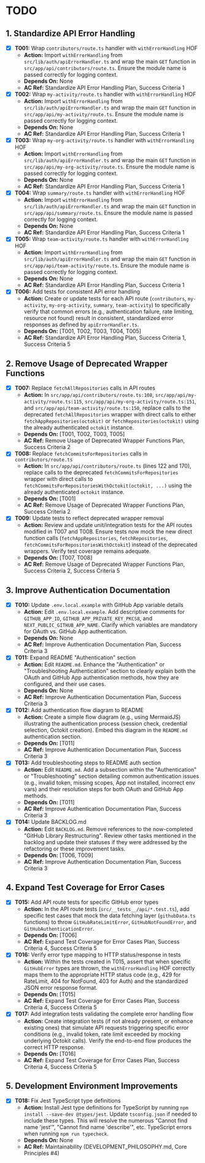 # TODO

## 1. Standardize API Error Handling
- [x] **T001:** Wrap `contributors/route.ts` handler with `withErrorHandling` HOF
    - **Action:** Import `withErrorHandling` from `src/lib/auth/apiErrorHandler.ts` and wrap the main `GET` function in `src/app/api/contributors/route.ts`. Ensure the module name is passed correctly for logging context.
    - **Depends On:** None
    - **AC Ref:** Standardize API Error Handling Plan, Success Criteria 1
- [x] **T002:** Wrap `my-activity/route.ts` handler with `withErrorHandling` HOF
    - **Action:** Import `withErrorHandling` from `src/lib/auth/apiErrorHandler.ts` and wrap the main `GET` function in `src/app/api/my-activity/route.ts`. Ensure the module name is passed correctly for logging context.
    - **Depends On:** None
    - **AC Ref:** Standardize API Error Handling Plan, Success Criteria 1
- [x] **T003:** Wrap `my-org-activity/route.ts` handler with `withErrorHandling` HOF
    - **Action:** Import `withErrorHandling` from `src/lib/auth/apiErrorHandler.ts` and wrap the main `GET` function in `src/app/api/my-org-activity/route.ts`. Ensure the module name is passed correctly for logging context.
    - **Depends On:** None
    - **AC Ref:** Standardize API Error Handling Plan, Success Criteria 1
- [x] **T004:** Wrap `summary/route.ts` handler with `withErrorHandling` HOF
    - **Action:** Import `withErrorHandling` from `src/lib/auth/apiErrorHandler.ts` and wrap the main `GET` function in `src/app/api/summary/route.ts`. Ensure the module name is passed correctly for logging context.
    - **Depends On:** None
    - **AC Ref:** Standardize API Error Handling Plan, Success Criteria 1
- [x] **T005:** Wrap `team-activity/route.ts` handler with `withErrorHandling` HOF
    - **Action:** Import `withErrorHandling` from `src/lib/auth/apiErrorHandler.ts` and wrap the main `GET` function in `src/app/api/team-activity/route.ts`. Ensure the module name is passed correctly for logging context.
    - **Depends On:** None
    - **AC Ref:** Standardize API Error Handling Plan, Success Criteria 1
- [x] **T006:** Add tests for consistent API error handling
    - **Action:** Create or update tests for each API route (`contributors`, `my-activity`, `my-org-activity`, `summary`, `team-activity`) to specifically verify that common errors (e.g., authentication failure, rate limiting, resource not found) result in consistent, standardized error responses as defined by `apiErrorHandler.ts`.
    - **Depends On:** [T001, T002, T003, T004, T005]
    - **AC Ref:** Standardize API Error Handling Plan, Success Criteria 1, Success Criteria 5

## 2. Remove Usage of Deprecated Wrapper Functions
- [x] **T007:** Replace `fetchAllRepositories` calls in API routes
    - **Action:** In `src/app/api/contributors/route.ts:108`, `src/app/api/my-activity/route.ts:115`, `src/app/api/my-org-activity/route.ts:151`, and `src/app/api/team-activity/route.ts:150`, replace calls to the deprecated `fetchAllRepositories` wrapper with direct calls to either `fetchAppRepositories(octokit)` or `fetchRepositories(octokit)` using the already authenticated `octokit` instance.
    - **Depends On:** [T001, T002, T003, T005]
    - **AC Ref:** Remove Usage of Deprecated Wrapper Functions Plan, Success Criteria 2
- [x] **T008:** Replace `fetchCommitsForRepositories` calls in `contributors/route.ts`
    - **Action:** In `src/app/api/contributors/route.ts` (lines 122 and 170), replace calls to the deprecated `fetchCommitsForRepositories` wrapper with direct calls to `fetchCommitsForRepositoriesWithOctokit(octokit, ...)` using the already authenticated `octokit` instance.
    - **Depends On:** [T001]
    - **AC Ref:** Remove Usage of Deprecated Wrapper Functions Plan, Success Criteria 2
- [x] **T009:** Update tests to reflect deprecated wrapper removal
    - **Action:** Review and update unit/integration tests for the API routes modified in T007 and T008. Ensure tests now mock the new direct function calls (`fetchAppRepositories`, `fetchRepositories`, `fetchCommitsForRepositoriesWithOctokit`) instead of the deprecated wrappers. Verify test coverage remains adequate.
    - **Depends On:** [T007, T008]
    - **AC Ref:** Remove Usage of Deprecated Wrapper Functions Plan, Success Criteria 2, Success Criteria 5

## 3. Improve Authentication Documentation
- [x] **T010:** Update `.env.local.example` with GitHub App variable details
    - **Action:** Edit `.env.local.example`. Add descriptive comments for `GITHUB_APP_ID`, `GITHUB_APP_PRIVATE_KEY_PKCS8`, and `NEXT_PUBLIC_GITHUB_APP_NAME`. Clarify which variables are mandatory for OAuth vs. GitHub App authentication.
    - **Depends On:** None
    - **AC Ref:** Improve Authentication Documentation Plan, Success Criteria 3
- [x] **T011:** Expand README "Authentication" section
    - **Action:** Edit `README.md`. Enhance the "Authentication" or "Troubleshooting Authentication" section to clearly explain both the OAuth and GitHub App authentication methods, how they are configured, and their use cases.
    - **Depends On:** None
    - **AC Ref:** Improve Authentication Documentation Plan, Success Criteria 3
- [x] **T012:** Add authentication flow diagram to README
    - **Action:** Create a simple flow diagram (e.g., using MermaidJS) illustrating the authentication process (session check, credential selection, Octokit creation). Embed this diagram in the `README.md` authentication section.
    - **Depends On:** [T011]
    - **AC Ref:** Improve Authentication Documentation Plan, Success Criteria 3
- [x] **T013:** Add troubleshooting steps to README auth section
    - **Action:** Edit `README.md`. Add a subsection within the "Authentication" or "Troubleshooting" section detailing common authentication issues (e.g., invalid token, missing scopes, App not installed, incorrect env vars) and their resolution steps for both OAuth and GitHub App methods.
    - **Depends On:** [T011]
    - **AC Ref:** Improve Authentication Documentation Plan, Success Criteria 3
- [x] **T014:** Update BACKLOG.md
    - **Action:** Edit `BACKLOG.md`. Remove references to the now-completed "GitHub Library Restructuring". Review other tasks mentioned in the backlog and update their statuses if they were addressed by the refactoring or these improvement tasks.
    - **Depends On:** [T006, T009]
    - **AC Ref:** Improve Authentication Documentation Plan, Success Criteria 3

## 4. Expand Test Coverage for Error Cases
- [x] **T015:** Add API route tests for specific GitHub error types
    - **Action:** In the API route tests (`src/__tests__/api/*.test.ts`), add specific test cases that mock the data fetching layer (`githubData.ts` functions) to throw `GitHubRateLimitError`, `GitHubNotFoundError`, and `GitHubAuthenticationError`.
    - **Depends On:** [T006]
    - **AC Ref:** Expand Test Coverage for Error Cases Plan, Success Criteria 4, Success Criteria 5
- [x] **T016:** Verify error type mapping to HTTP status/response in tests
    - **Action:** Within the tests created in T015, assert that when specific `GitHubError` types are thrown, the `withErrorHandling` HOF correctly maps them to the appropriate HTTP status code (e.g., 429 for RateLimit, 404 for NotFound, 403 for Auth) and the standardized JSON error response format.
    - **Depends On:** [T015]
    - **AC Ref:** Expand Test Coverage for Error Cases Plan, Success Criteria 4, Success Criteria 5
- [x] **T017:** Add integration tests validating the complete error handling flow
    - **Action:** Create integration tests (if not already present, or enhance existing ones) that simulate API requests triggering specific error conditions (e.g., invalid token, rate limit exceeded by mocking underlying Octokit calls). Verify the end-to-end flow produces the correct HTTP response.
    - **Depends On:** [T016]
    - **AC Ref:** Expand Test Coverage for Error Cases Plan, Success Criteria 4, Success Criteria 5

## 5. Development Environment Improvements
- [x] **T018:** Fix Jest TypeScript type definitions
    - **Action:** Install Jest type definitions for TypeScript by running `npm install --save-dev @types/jest`. Update `tsconfig.json` if needed to include these types. This will resolve the numerous "Cannot find name 'jest'", "Cannot find name 'describe'", etc. TypeScript errors when running `npm run typecheck`.
    - **Depends On:** None
    - **AC Ref:** Maintainability (DEVELOPMENT_PHILOSOPHY.md, Core Principles #4)